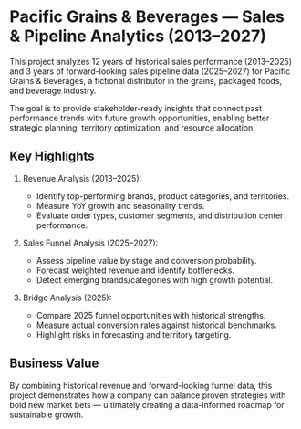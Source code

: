 # Pacific Grains & Beverages — Sales & Pipeline Analytics (2013–2027)

This project analyzes 12 years of historical sales performance (2013–2025) and 3 years of forward-looking sales pipeline data (2025–2027) for Pacific Grains & Beverages, a fictional distributor in the grains, packaged foods, and beverage industry.

The goal is to provide stakeholder-ready insights that connect past performance trends with future growth opportunities, enabling better strategic planning, territory optimization, and resource allocation.

## Key Highlights

1. Revenue Analysis (2013–2025):
   - Identify top-performing brands, product categories, and territories.
   - Measure YoY growth and seasonality trends.
   - Evaluate order types, customer segments, and distribution center performance.

2. Sales Funnel Analysis (2025–2027):
   - Assess pipeline value by stage and conversion probability.
   - Forecast weighted revenue and identify bottlenecks.
   - Detect emerging brands/categories with high growth potential.

3. Bridge Analysis (2025):
   - Compare 2025 funnel opportunities with historical strengths.
   - Measure actual conversion rates against historical benchmarks.
   - Highlight risks in forecasting and territory targeting.

## Business Value
By combining historical revenue and forward-looking funnel data, this project demonstrates how a company can balance proven strategies with bold new market bets — ultimately creating a data-informed roadmap for sustainable growth.

